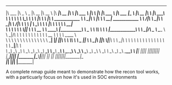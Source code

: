 

 ________   _____ ______   ________  ________                           ________  ________  ________                                _______   ________   ________  _______   ________   _________  ___  ________  ___       ________      
|\   ___  \|\   _ \  _   \|\   __  \|\   __  \                         |\   ____\|\   __  \|\   ____\                              |\  ___ \ |\   ____\ |\   ____\|\  ___ \ |\   ___  \|\___   ___\\  \|\   __  \|\  \     |\   ____\     
\ \  \\ \  \ \  \\\__\ \  \ \  \|\  \ \  \|\  \      ____________      \ \  \___|\ \  \|\  \ \  \___|         ____________         \ \   __/|\ \  \___|_\ \  \___|\ \   __/|\ \  \\ \  \|___ \  \_\ \  \ \  \|\  \ \  \    \ \  \___|_    
 \ \  \\ \  \ \  \\|__| \  \ \   __  \ \   ____\    |\____________\     \ \_____  \ \  \\\  \ \  \           |\____________\        \ \  \_|/_\ \_____  \\ \_____  \ \  \_|/_\ \  \\ \  \   \ \  \ \ \  \ \   __  \ \  \    \ \_____  \   
  \ \  \\ \  \ \  \    \ \  \ \  \ \  \ \  \___|    \|____________|      \|____|\  \ \  \\\  \ \  \____      \|____________|         \ \  \_|\ \|____|\  \\|____|\  \ \  \_|\ \ \  \\ \  \   \ \  \ \ \  \ \  \ \  \ \  \____\|____|\  \  
   \ \__\\ \__\ \__\    \ \__\ \__\ \__\ \__\                              ____\_\  \ \_______\ \_______\                             \ \_______\____\_\  \ ____\_\  \ \_______\ \__\\ \__\   \ \__\ \ \__\ \__\ \__\ \_______\____\_\  \ 
    \|__| \|__|\|__|     \|__|\|__|\|__|\|__|                             |\_________\|_______|\|_______|                              \|_______|\_________\\_________\|_______|\|__| \|__|    \|__|  \|__|\|__|\|__|\|_______|\_________\
                                                                          \|_________|                                                          \|_________\|_________|                                                       \|_________|
                                                                                                                                                                                                                                          
                                                                                                                                                                                                                                          


A complete nmap guide meant to demonstrate how the recon tool works, with a particuarly focus on how it's used in SOC environments

